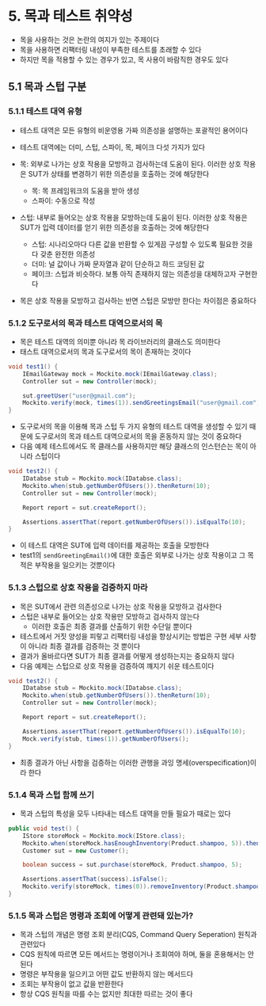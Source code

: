 # 5. 목과 테스트 취약성
- 목을 사용하는 것은 논란의 여지가 있는 주제이다
- 목을 사용하면 리팩터링 내성이 부족한 테스트를 초래할 수 있다
- 하지만 목을 적용할 수 있는 경우가 있고, 목 사용이 바람직한 경우도 있다

## 5.1 목과 스텁 구분
### 5.1.1 테스트 대역 유형
- 테스트 대역은 모든 유형의 비운영용 가짜 의존성을 설명하는 포괄적인 용어이다
- 테스트 대역에는 더미, 스텁, 스파이, 목, 페이크 다섯 가지가 있다
- 목: 외부로 나가는 상호 작용을 모방하고 검사하는데 도옴이 된다. 이러한 상호 작용은 SUT가 상태를 변경하기 위한 의존성을 호출하는 것에 해당한다
  - 목: 목 프레임워크의 도움을 받아 생성
  - 스파이: 수동으로 작성
- 스텁: 내부로 들어오는 상호 작용을 모방하는데 도움이 된다. 이러한 상호 작용은 SUT가 입력 데이터를 얻기 위한 의존성을 호출하는 것에 해당한다
  - 스텁: 시나리오마다 다른 값을 반환할 수 있게끔 구성할 수 있도록 필요한 것을 다 갖춘 완전한 의존성
  - 더미: 널 값이나 가짜 문자열과 같이 단순하고 하드 코딩된 값
  - 페이크: 스텁과 비슷하다. 보통 아직 존재하지 않는 의존성을 대체하고자 구현한다

- 목은 상호 작용을 모방하고 검사하는 반면 스텁은 모방만 한다는 차이점은 중요하다

### 5.1.2 도구로서의 목과 테스트 대역으로서의 목
- 목은 테스트 대역의 의미뿐 아니라 목 라이브러리의 클래스도 의미한다
- 태스트 대역으로서의 목과 도구로서의 목이 존재하는 것이다

```java
void test1() {
    IEmailGateway mock = Mockito.mock(IEmailGateway.class);
    Controller sut = new Controller(mock);

    sut.greetUser("user@gmail.com");
    Mockito.verify(mock, times(1)).sendGreetingsEmail("user@gmail.com"); 
}
```

- 도구로서의 목을 이용해 목과 스텁 두 가지 유형의 테스트 대역을 생성할 수 있기 때문에 도구로서의 목과 테스트 대역으로서의 목을 혼동하지 않는 것이 중요하다
- 다음 예제 테스트에서도 목 클래스를 사용하지만 해당 클래스의 인스턴슨는 목이 아니라 스텁이다

```java
void test2() {
    IDatabse stub = Mockito.mock(IDatabse.class);
    Mockito.when(stub.getNumberOfUsers()).thenReturn(10);
    Controller sut = new Controller(mock);

    Report report = sut.createReport();

    Assertions.assertThat(report.getNumberOfUsers()).isEqualTo(10);
}
```

- 이 테스트 대역은 SUT에 입력 데이터를 제공하는 호출을 모방한다
- test1의 `sendGreetingEmail()`에 대한 호출은 외부로 나가는 상호 작용이고 그 목적은 부작용을 일으키는 것뿐이다

### 5.1.3 스텁으로 상호 작용을 검증하지 마라
- 목은 SUT에서 관련 의존성으로 나가는 상호 작용을 모방하고 검사한다
- 스텁은 내부로 들어오는 상호 작용만 모방하고 검사하지 않는다
  - 이러한 호출은 최종 결과를 산출하기 위한 수단일 뿐이다
- 테스트에서 거짓 양성을 피랗고 리팩터링 내성을 향상시키는 방법은 구현 세부 사항이 아니라 최종 결과를 검증하는 것 뿐이다
- 결과가 올바르다면 SUT가 최종 결과를 어떻게 생성하는지는 중요하지 않다
- 다음 예제는 스텁으로 상호 작용을 검증하여 꺠지기 쉬운 테스트이다

```java
void test2() {
    IDatabse stub = Mockito.mock(IDatabse.class);
    Mockito.when(stub.getNumberOfUsers()).thenReturn(10);
    Controller sut = new Controller(mock);

    Report report = sut.createReport();

    Assertions.assertThat(report.getNumberOfUsers()).isEqualTo(10);
    Mock.verify(stub, times(1)).getNumberOfUsers();
}
```

- 최종 결과가 아닌 사항을 검증하는 이러한 관행을 과잉 명세(overspecification)이라 한다

### 5.1.4 목과 스텁 함께 쓰기
- 목과 스텁의 특성을 모두 나타내는 테스트 대역을 만들 필요가 때로는 있다

```java
public void test() {
    IStore storeMock = Mockito.mock(IStore.class);
    Mockito.when(storeMock.hasEnoughInventory(Product.shampoo, 5)).thenReturn(false);
    Customer sut = new Customer();

    boolean success = sut.purchase(storeMock, Product.shampoo, 5);

    Assertions.assertThat(success).isFalse();
    Mockito.verify(storeMock, times(0)).removeInventory(Product.shampoo, 5);
}
```

### 5.1.5 목과 스텁은 명령과 조회에 어떻게 관련돼 있는가?
- 목과 스텁의 개념은 명령 조회 분리(CQS, Command Query Seperation) 원칙과 관련있다
- CQS 원칙에 따르면 모든 메서드는 명령이거나 조회여야 하며, 둘을 혼용해서는 안된다
- 명령은 부작용을 일으키고 어떤 값도 반환하지 않는 메서드다
- 조회는 부작용이 없고 값을 반환한다
- 항상 CQS 원칙을 따를 수는 없지만 최대한 따르는 것이 좋다